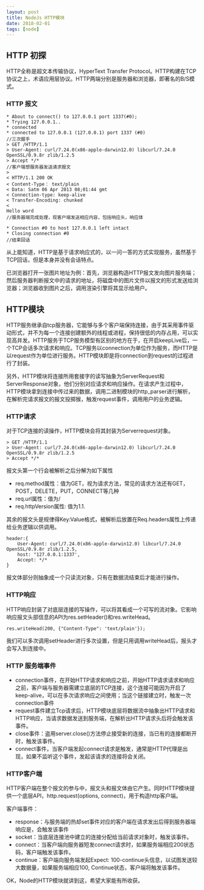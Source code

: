 ```yaml
---
layout: post
title: NodeJs HTTP模块
date: 2018-02-01
tags: [node]
---
```


## HTTP 初探

HTTP全称是超文本传输协议，HyperText Transfer Protocol。HTTP构建在TCP协议之上，术语应用层协议。HTTP两端分别是服务器和浏览器，即著名的B/S模式。

### HTTP 报文

    * About to connect() to 127.0.0.1 port 1337(#0);
    * Trying 127.0.0.1..
    * connected 
    * connected to 127.0.0.1 (127.0.0.1) port 1337 (#0)
    //三次握手
    > GET /HTTP/1.1
    > User-Agent: curl/7.24.0(x86-apple-darwin12.0) libcurl/7.24.0 OpenSSL/0.9.8r zlib/1.2.5
    > Accept */*
    //客户端想服务器发送请求报文
    >
    < HTTP/1.1 200 OK
    < Content-Type： text/plain
    < Data: Satm 06 Apr 2013 08;01:44 gmt
    < Connection-type: keep-alive
    < Transfer-Encoding: chunked
    < 
    Hello word
    //服务器端完成处理，现客户端发送相应内容，包括响应头，响应体

    * Connection #0 to host 127.0.0.1 left intact
    * Closing connection #0
    //结束回话

从上能知道，HTTP是基于请求响应式的，以一问一答的方式实现服务，虽然基于TCP回话，但是本身并没有会话特点。

已浏览器打开一张图片地址为例：首先，浏览器构造HTTP报文发向图片服务端；然后服务器判断报文中的请求的地址，将磁盘中的图片文件以报文的形式发送给浏览器；浏览器收到图片之后，调用渲染引擎将其显示给用户。

## HTTP模块

HTTP服务继承自tcp服务器，它能够与多个客户端保持连接，由于其采用事件驱动形式，并不为每一个连接创建额外的线程或进程，保持很低的内存占用，可以实现高并发。HTTP服务于TCP服务模型有区别的地方在于，在开启keepLive后，一个TCP会话多次请求和响应。TCP服务以connection为单位作为服务，而HTTP是以request作为单位进行服务。HTTP模块即是将connection到request的过程进行了封装。

另外，HTTP模块将连接所用套接字的读写抽象为ServerRequest和ServerResponse对象，他们分别对应请求和响应操作。在请求产生过程中，HTTP模块拿到连接中传过来的数据，调用二进制模块的http_parser进行解析，在解析完请求报文的报文投掷猴，触发request事件，调用用户的业务逻辑。

### HTTP请求

对于TCP连接的读操作，HTTP模块会将其封装为Serverrequest对象。
 
    > GET /HTTP/1.1
    > User-Agent: curl/7.24.0(x86-apple-darwin12.0) libcurl/7.24.0 OpenSSL/0.9.8r zlib/1.2.5
    > Accept */*

报文头第一个行会被解析之后分解为如下属性

- req.method属性：值为GET，视为请求方法，常见的请求方法还有GET，POST，DELETE，PUT，CONNECT等几种
- req.url属性：值为/
- req.httpVersion属性: 值为1.1.

其余的报文头是规律得Key:Value格式，被解析后放置在Req.headers属性上传递给业务逻辑以供调用。

    header:{
        User-Agent: curl/7.24.0(x86-apple-darwin12.0) libcurl/7.24.0 OpenSSL/0.9.8r zlib/1.2.5,
        host: "127.0.0.1:1337',
        Accept: */*
    }

报文体部分则抽象成一个只读流对象，只有在数据流结束后才能进行操作。

### HTTP响应

HTTP响应封装了对底层连接的写操作，可以将其看成一个可写的流对象。它影响响应报文头部信息的API为res.setHeader()和res.writeHead。
    
    res.writeHead(200, {"Content-Type": 'text/plain'});

我们可以多次调用setHeader进行多次设置，但是只用调用writeHead后，报头才会写入到连接中。

### HTTP 服务端事件

- connection事件，在开始HTTP请求和响应之前，开始HTTP请求请求和响应之前，客户端与服务器需建立底层的TCP连接，这个连接可能因为开启了keep-alive，可以在多次请求响应之间使用；当这个链接建立时，触发一次connection事件
- request事件建立Tcp请求后，HTTP模块底层将数据流中抽象出HTTP请求和HTTP响应，当请求数据发送到服务端，在解析出HTTP请求头后将会触发该事件。
- close事件：盗用server.close()方法停止接受新的连接，当已有的连接都断开时，触发该事件。
- connect事件，当客户端发起connect请求是触发，通常是HTTP代理是出现，如果不监听这个事件，发起该请求的连接将会关闭。

### HTTP客户端

HTTP客户端在整个报文的参与中，报文头和报文体由它产生。同时HTTP模块提供一个底层API，http.request(options, connect)，用于构造http客户端。

客户端事件：

- response：与服务端的热却set事件对应的客户端在请求发出后得到服务器端响应是，会触发该事件
- socket：当底层连接池中建立的连接分配给当前请求对象时，触发该事件。
- connect：当客户端向服务器短发connect请求时，如果服务端相应200状态码，客户端触发该事件。
- continue：客户端向服务端发起Expect: 100-continue头信息，以试图发送较大数据量，如果服务端相应100, Continue状态，客户端将触发该事件。

OK，Node的HTTP模块就讲到这，希望大家能有所收获。

